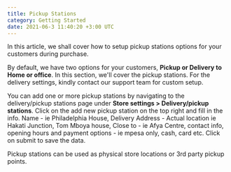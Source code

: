 ```yaml
---
title: Pickup Stations
category: Getting Started
date: 2021-06-3 11:40:20 +3:00 UTC
---
```


In this article, we shall cover how to setup pickup stations options for your customers during purchase.

By default, we have two options for your customers, **Pickup or Delivery to Home or office**. In this section, we'll cover the pickup stations. For the delivery settings, kindly contact our support team for custom setup.

You can add one or more pickup stations by navigating to the delivery/pickup stations page under **Store settings > Delivery/pickup stations**. Click on the add new pickup station on the top right and fill in the info. Name - ie Philadelphia House, Delivery Address - Actual location ie Hakati Junction, Tom Mboya house, Close to - ie Afya Centre, contact info, opening hours and payment options - ie mpesa only, cash, card etc. Click on submit to save the data.

Pickup stations can be used as physical store locations or 3rd party pickup points. 
